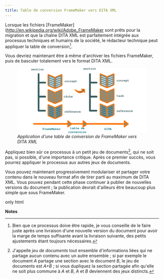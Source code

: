 ```yaml
---
title: Table de conversion FrameMaker vers DITA XML
---
```


Lorsque les fichiers
\[FrameMaker\](<http://en.wikipedia.org/wiki/Adobe_FrameMaker> sont
prêts pour la migration et que la chaîne DITA XML est parfaitement
intégrée aux processus techniques et humains de la société, le rédacteur
technique peut appliquer la table de conversion[^1].

Vous devriez maintenant être à même d'archiver les fichiers FrameMaker,
puis de basculer totalement vers le format DITA XML.

<figure>
<img src="graphics/dita-migration.svg"
alt="graphics/dita-migration.svg" />
<figcaption><em>Application d'une table de conversion de FrameMaker vers
DITA XML</em></figcaption>
</figure>

Appliquez bien sûr ce processus à un petit jeu de documents[^2], qui ne
soit pas, si possible, d'une importance critique. Après ce premier
succès, vous pourrez appliquer le processus aux autres jeux de
documents.

Vous pouvez maintenant progressivement modulariser et partager votre
contenu dans le nouveau format afin de tirer parti au maximum de DITA
XML. Vous pouvez pendant cette phase continuer à publier de nouvelles
versions du document ; la publication devrait d'ailleurs être beaucoup
plus simple que sous FrameMaker.

 only
html

**Notes**


[^1]: Bien que ce processus doive être rapide, je vous conseille de le
    faire juste après une livraison d'une nouvelle version du document
    pour avoir la marge de temps suffisante avant la livraison suivante,
    des petits ajustements étant toujours nécessaires.

[^2]: J'appelle *jeu de documents* tout ensemble d'informations liées
    qui ne partage aucun contenu avec un autre ensemble ; si par exemple
    le document *A* partage une section avec le document *B*, le jeu de
    documents est *A+B* ; si vous dupliquez la section partagée afin
    qu'elle ne soit plus commune à *A* et *B*, *A* et *B* deviennent
    des jeux distincts.
